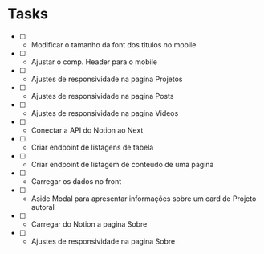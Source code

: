 # Tasks
* [ ] - Modificar o tamanho da font dos titulos no mobile
* [ ] - Ajustar o comp. Header para o mobile

* [ ] - Ajustes de responsividade na pagina Projetos
* [ ] - Ajustes de responsividade na pagina Posts
* [ ] - Ajustes de responsividade na pagina Videos

* [ ] - Conectar a API do Notion ao Next
* [ ] - Criar endpoint de listagens de tabela
* [ ] - Criar endpoint de listagem de conteudo de uma pagina
* [ ] - Carregar os dados no front

* [ ] - Aside Modal para apresentar informações sobre um card de Projeto autoral

* [ ] - Carregar do Notion a pagina Sobre
* [ ] - Ajustes de responsividade na pagina Sobre
